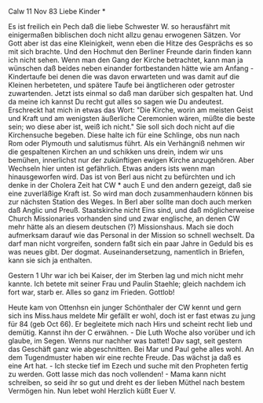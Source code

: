  Calw 11 Nov 83
Liebe Kinder <M>*

Es ist freilich ein Pech daß die liebe Schwester W. so herausfährt mit einigermaßen biblischen doch nicht allzu genau erwogenen Sätzen. Vor Gott aber ist das eine Kleinigkeit, wenn eben die Hitze des Gesprächs es so mit sich brachte. Und den Hochmut den Berliner Freunde darin finden kann ich nicht sehen. Wenn man den Gang der Kirche betrachtet, kann man ja wünschen daß beides neben einander fortbestanden hätte wie am Anfang - Kindertaufe bei denen die was davon erwarteten und was damit auf die Kleinen herbeteten, und spätere Taufe bei ängtlicheren oder getroster zuwartenden. Jetzt ists einmal so daß man darüber sich gespalten hat. Und da meine ich kannst Du recht gut alles so sagen wie Du andeutest. Erschreckt hat mich in etwas das Wort: "Die Kirche, worin am meisten Geist und Kraft und am wenigsten äußerliche Ceremonien wären, müßte die beste sein; wo diese aber ist, weiß ich nicht." Sie soll sich doch nicht auf die Kirchensuche begeben. Diese halte ich für eine Schlinge, obs nun nach Rom oder Plymouth und salutismus führt. Als ein Verhängniß nehmen wir die gespaltenen Kirchen an und schikken uns drein, indem wir uns bemühen, innerlichst nur der zukünftigen ewigen Kirche anzugehören. Aber Wechseln hier unten ist gefährlich. Etwas anders ists wenn man hinausgeworfen wird. Das ist von Berl aus nicht zu befürchten und ich denke in der Cholera Zeit hat CW <? Caroline Wahl?>* auch E und den andern gezeigt, daß sie eine zuverläßige Kraft ist. So wird man doch zusammenhaudern können bis zur nächsten Station des Weges. 
In Berl aber sollte man doch auch merken daß Anglic und Preuß. Staatskirche nicht Eins sind, und daß möglicherweise Church Missionaries vorhanden sind und zwar englische, an denen CW mehr hätte als an diesem deutschen (?) Missionshaus. Mach sie doch aufmerksam darauf wie das Personal in der Mission so schnell wechselt. Da darf man nicht vorgreifen, sondern faßt sich ein paar Jahre in Geduld bis es was neues gibt. Der dogmat. Auseinandersetzung, namentlich in Briefen, kann sie sich ja enthalten.

Gestern 1 Uhr war ich bei Kaiser, der im Sterben lag und mich nicht mehr kannte. Ich betete mit seiner Frau und Paulin Staehle; gleich nachdem ich fort war, starb er. Alles so ganz im Frieden. Gottlob!

Heute kam von Ottenhsn ein junger Schönthaler der CW kennt und gern sich ins Miss.haus meldete Mir gefällt er wohl, doch ist er fast etwas zu jung für 84 (geb Oct 66). Er begleitete mich nach Hirs und scheint recht lieb und demütig. Kannst ihn der C erwähnen. - Die Luth Woche also vorüber und ich glaube, im Segen. Wenns nur nachher was battet! Dav sagt, seit gestern das Geschäft ganz wie abgeschnitten. Bei Mar und Paul gehe alles wohl. An dem Tugendmuster haben wir eine rechte Freude. Das wächst ja daß es eine Art hat. - Ich stecke tief im Ezech und suche mit den Propheten fertig zu werden. Gott lasse mich das noch vollenden! - Mama kann nicht schreiben, so seid ihr so gut und dreht es der lieben Müthel nach bestem Vermögen hin. Nun lebet wohl
 Herzlich küßt Euer V.
